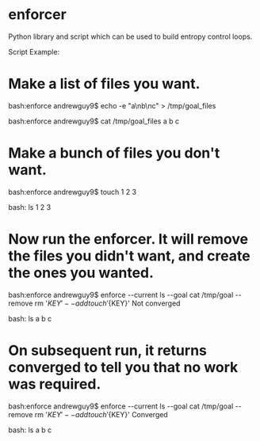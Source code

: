 enforcer
========

Python library and script which can be used to build entropy control loops.

Script Example:

# Make a list of files you want.
bash:enforce andrewguy9$ echo -e "a\nb\nc" > /tmp/goal_files

bash:enforce andrewguy9$ cat /tmp/goal_files
a
b
c

# Make a bunch of files you don't want.
bash:enforce andrewguy9$ touch 1 2 3

bash: ls
1    2    3

# Now run the enforcer. It will remove the files you didn't want, and create the ones you wanted.
bash:enforce andrewguy9$ enforce --current ls --goal cat /tmp/goal --remove rm '${KEY}' --add touch '${KEY}'
Not converged

bash: ls
a    b    c

# On subsequent run, it returns converged to tell you that no work was required.
bash:enforce andrewguy9$ enforce --current ls --goal cat /tmp/goal --remove rm '${KEY}' --add touch '${KEY}'
Converged

bash: ls
a    b    c

